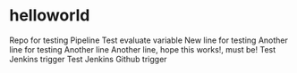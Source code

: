 # helloworld
Repo for testing Pipeline
Test evaluate variable
New line for testing
Another line for testing
Another line
Another line, hope this works!, must be!
Test Jenkins trigger
Test Jenkins Github trigger
